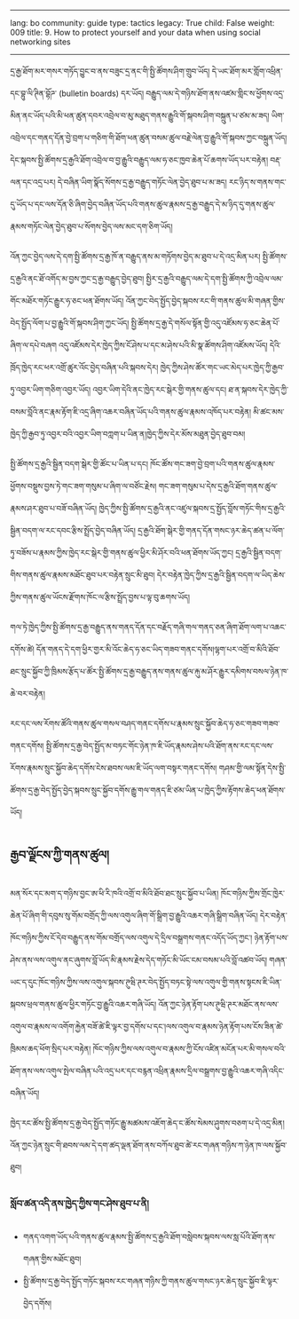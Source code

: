 

---

lang: bo
community: guide
type: tactics
legacy: True
child: False
weight: 009
title: 9. How to protect yourself and your data when using social networking sites

---

དྲ་རྒྱ་ཐོག་མར་གསར་གཏོད་བྱུང་བ་ནས་བཟུང་དྲ་ནང་གི་སྤྱི་ཚོགས་ཤིག་གྲུབ་ཡོད། དེ་ཡང་ཐོག་མར་གློག་འཕྲིན་དང་བྷུ་ལི་ཊིན་བྷོཌ་ (bulletin boards) དར་ཡོད། བརྒྱུད་ལམ་དེ་གཉིས་ཐོག་ནས་འཛམ་གླིང་ས་ཕྱོགས་འདྲ་མིན་ནང་ཡོད་པའི་མི་ཕན་ཚུན་དབར་འབྲེལ་བ་མུ་མཐུད་གནས་རྒྱུའི་གོ་སྐབས་ཤིག་བསྐྲུན་པ་ཙམ་མ་ཟད། ཡིག་འབྲེལ་དང་གནད་དོན་བྱེ་བྲག་པ་གཅིག་གི་ཐོག་ཕན་ཚུན་བསམ་ཚུལ་བརྗེ་ལེན་བྱ་རྒྱུའི་གོ་སྐབས་ཀྱང་བསྐྲུན་ཡོད། དེང་སྐབས་སྤྱི་ཚོགས་དྲ་རྒྱའི་ཐོག་འབྲེལ་བ་བྱ་རྒྱུའི་བརྒྱུད་ལམ་ཧ་ཅང་ཁྱབ་ཆེན་པོ་ཆགས་ཡོད་པར་བརྟེན། བརྡ་ལན་དང་འདྲ་པར། དེ་བཞིན་ཡིག་སྣོད་སོགས་དྲ་རྒྱ་བརྒྱུད་གཏོང་ལེན་བྱེད་ཐུབ་པ་མ་ཟད། རང་ཉིད་ས་གནས་གང་དུ་ཡོད་པ་དང་ལས་དོན་ཅི་ཞིག་བྱེད་བཞིན་ཡོད་པའི་གནས་ཚུལ་རྣམས་དྲ་རྒྱ་བརྒྱུད་དེ་མ་ཉིད་དུ་གནས་ཚུལ་རྣམས་གཏོང་ལེན་བྱེད་ཐུབ་པ་སོགས་བྱེད་ལས་མང་དག་ཅིག་ཡོད། 

འོན་ཀྱང་བྱེད་ལས་དེ་དག་སྤྱི་ཚོགས་དྲ་རྒྱ་ཁོ་ན་བརྒྱུད་ནས་མ་གཏོགས་བྱེད་མ་ཐུབ་པ་དེ་འདྲ་མིན་པར། སྤྱི་ཚོགས་དྲ་རྒྱའི་ནང་ཐོ་འགོད་མ་བྱས་ཀྱང་དྲ་རྒྱ་བརྒྱུད་བྱེད་ཐུབ། སྤྱིར་དྲ་རྒྱའི་བརྒྱུད་ལམ་དེ་དག་སྤྱི་ཚོགས་ཀྱི་འབྲེལ་ལམ་གོང་མཐོར་གཏོང་རྒྱུར་ཧ་ཅང་ཕན་ཐོགས་ཡོད། འོན་ཀྱང་བེད་སྤྱོད་བྱེད་སྐབས་རང་གི་གནས་ཚུལ་མི་གཞན་གྱིས་བེད་སྤྱོད་ལོག་པ་བྱ་རྒྱུའི་གོ་སྐབས་ཤིག་ཀྱང་ཡོད། སྤྱི་ཚོགས་དྲ་རྒྱ་དེ་གསོལ་སྟོན་གྱི་འདུ་འཛོམས་ཧ་ཅང་ཆེན་པོ་ཞིག་ལ་དཔེ་བཞག  འདུ་འཛོམས་དེར་ཁྱེད་ཀྱིས་ངོ་ཤེས་པ་དང་མ་ཤེས་པའི་མི་སྣ་ཚོགས་ཤིག་འཛོམས་ཡོད། དེའི་ཁྲོད་ཁྱེད་རང་ཕར་འགྲོ་ཚུར་འོང་བྱེད་བཞིན་པའི་སྐབས་དེར། ཁྱེད་ཀྱིས་ཤེས་ཚོར་གང་ཡང་མེད་པར་ཁྱེད་ཀྱི་རྒྱབ་ཏུ་འབྱར་ཡིག་གཅིག་འབྱར་ཡོད།  འབྱར་ཡིག་དེའི་ནང་ཁྱེད་རང་སྒེར་གྱི་གནས་ཚུལ་དང། ཐ་ན་སྐབས་དེར་ཁྱེད་ཀྱི་བསམ་བློའི་ནང་རྣམ་རྟོག་ཇི་འདྲ་ཞིག་འཆར་བཞིན་ཡོད་པའི་གནས་ཚུལ་རྣམས་འཁོད་པར་བརྟེན། མི་ཚང་མས་ཁྱེད་ཀྱི་རྒྱབ་ཏུ་འབྱར་བའི་འབྱར་ཡིག་བཀླག་པ་ཡིན་ན།ཁྱེད་ཀྱིས་དེར་མོས་མཐུན་བྱེད་ཐུབ་བམ། 

སྤྱི་ཚོགས་དྲ་རྒྱའི་སྦྱིན་བདག་སྒེར་གྱི་ཚོང་པ་ཡིན་པ་དང། ཁོང་ཚོས་གང་ཟག་བྱེ་བྲག་པའི་གནས་ཚུལ་རྣམས་ཕྱོགས་བསྡུས་བྱས་ཏེ་གང་ཟག་གསུམ་པ་ཞིག་ལ་བཙོང་རྗེས། གང་ཟག་གསུམ་པ་དེས་དྲ་རྒྱའི་ཐོག་གནས་ཚུལ་རྣམས་ཤར་ཐུབ་པ་བཟོ་བཞིན་ཡོད། ཁྱེད་ཀྱིས་སྤྱི་ཚོགས་དྲ་རྒྱའི་ནང་འཛུལ་སྐབས་དྲ་སྤྱོད་བློས་གཏོང་གིས་དྲ་རྒྱའི་སྦྱིན་བདག་ལ་རང་དབང་རྩིས་སྤྲོད་བྱེད་བཞིན་ཡོད།  དྲ་རྒྱའི་ཐོག་སྒེར་གྱི་གནད་དོན་གསང་ཉར་ཆེད་ཚན་པ་ལོག་ཏུ་བཟོས་པ་རྣམས་ཀྱིས་ཁྱེད་རང་སྒེར་གྱི་གནས་ཚུལ་ཕྱིར་མི་ཤོར་བའི་ཕན་ཐོགས་ཡོད་ཀྱང། དྲ་རྒྱའི་སྦྱིན་བདག་གིས་གནས་ཚུལ་རྣམས་མཐོང་ཐུབ་པར་བརྟེན་སྲུང་མི་ཐུབ། དེར་བརྟེན་ཁྱེད་ཀྱིས་དྲ་རྒྱའི་སྦྱིན་བདག་ལ་ཡིད་ཆེས་ཀྱིས་གནས་ཚུལ་ཡོངས་རྫོགས་ཁོང་ལ་རྩིས་སྤྲོད་བྱས་པ་ལྟ་བུ་ཆགས་ཡོད། 

གལ་ཏེ་ཁྱེད་ཀྱིས་སྤྱི་ཚོགས་དྲ་རྒྱ་བརྒྱུད་ནས་གནད་དོན་དང་བརྗོད་གཞི་གལ་གནད་ཅན་ཞིག་ཐོག་ལག་པ་འཆང་དགོས་ཚེ། དོན་གནད་དེ་དག་ཕྱིར་གྱར་མི་འོང་ཆེད་ཧ་ཅང་ཡིད་གཟབ་གནང་དགོས།ལྷག་པར་འགྲོ་བ་མིའི་ཐོབ་ཐང་སྲུང་སྐྱོབ་ཀྱི་ཁྲིམས་རྩོད་པ་ཚོར་སྤྱི་ཚོགས་དྲ་རྒྱ་བརྒྱུད་ནས་གནས་ཚུལ་རྐུ་མ་ཤོར་རྒྱུར་དམིགས་བསལ་ཉེན་ཁ་ཆེ་བར་བརྟེན། 

རང་དང་ལས་རོགས་ཚོའི་གནས་ཚུལ་གསལ་བཤད་གནང་དགོས་པ་རྣམས་སྲུང་སྐྱོབ་ཆེད་ཧ་ཅང་གཟབ་གཟབ་གནང་དགོས། སྤྱི་ཚོགས་དྲ་རྒྱ་བེད་སྤྱོད་མ་བཏང་གོང་ཉེན་ཁ་ཇི་ཡོད་རྣམས་ཤེས་པའི་ཐོག་ནས་རང་དང་ལས་རོགས་རྣམས་སྲུང་སྐྱོབ་ཆེད་དགོས་ངེས་ཐབས་ལམ་ཇི་ཡོད་ལག་བསྟར་གནང་དགོས། གཤམ་གྱི་ལམ་སྟོན་དེས་སྤྱི་ཚོགས་དྲ་རྒྱ་བེད་སྤྱོད་བྱེད་སྐབས་སྲུང་སྐྱོབ་དགོས་རྒྱུ་གལ་གནད་ཇི་ཙམ་ཡིན་པ་ཁྱེད་ཀྱིས་རྟོགས་ཆེད་ཕན་ཐོགས་ཡོད།


## རྒྱབ་ལྗོངས་ཀྱི་གནས་ཚུལ། ##

<div class="background" markdown=1>
མན་སོར་དང་མག་ད་གཉིས་བྱང་ཨ་ཕི་རི་ཁའི་འགྲོ་བ་མིའི་ཐོབ་ཐང་སྲུང་སྐྱོབ་པ་ཡིན། ཁོང་གཉིས་ཀྱིས་གྲོང་ཁྱེར་ཆེན་པོ་ཞིག་གི་དབུས་སུ་གོམ་བགྲོད་ཀྱི་ལས་འགུལ་ཞིག་གོ་སྒྲིག་བྱ་རྒྱུའི་འཆར་གཞི་སྒྲིག་བཞིན་ཡོད། དེར་བརྟེན་ཁོང་གཉིས་ཀྱིས་ངོ་དེབ་བརྒྱུད་ནས་གོམ་བགྲོད་ལས་འགུལ་དེ་དྲིལ་བསྒྲགས་གནང་འདོད་ཡོད་ཀྱང་། ཉེན་རྟོག་པས་ཤེས་ནས་ལས་འགུལ་ནང་ཞུགས་བློ་ཡོད་མི་རྣམས་རྗེས་དེད་གཏོང་མི་ཡོང་ངམ་བསམ་པའི་བློ་འཚབ་ཡོད། གཞན་ཡང་ད་དུང་ཁོང་གཉིས་ཀྱིས་ལས་འགུལ་སྐབས་ཊུཝི་ཊར་བེད་སྤྱོད་བཏང་སྟེ་ལས་འགུལ་གྱི་གནས་སྟངས་ཇི་ཡིན་སྐབས་ཕྲལ་གནས་ཚུལ་ཕྱིར་གཏོང་བྱ་རྒྱུའི་འཆར་གཞི་ཡོད། འོན་ཀྱང་ཉེན་རྟོག་པས་ཊུཝི་ཊར་མཐོང་ནས་ལས་འགུལ་བ་རྣམས་ལ་འགོག་རྐྱེན་བཟོ་ཚེ་ཇི་ལྟར་བྱ་དགོས་པ་དང་།ལས་འགུལ་བ་རྣམས་ཉེན་རྟོག་པས་ངོས་ཟིན་ཚེ་ཁྲིམས་ཆད་ཕོག་སྲིད་པར་བརྟེན། ཁོང་གཉིས་ཀྱིས་ལས་འགུལ་བ་རྣམས་ཀྱི་ངོས་འཛིན་མངོན་པར་མི་གསལ་བའི་ཐོག་ནས་ལས་འགུལ་སྤེལ་བཞིན་པའི་འདྲ་པར་དང་བརྙན་འཕྲིན་རྣམས་དྲིལ་བསྒྲགས་བྱ་རྒྱུའི་འཆར་གཞི་འདིང་བཞིན་ཡོད། 
</div>

ཁྱེད་རང་ཚོས་སྤྱི་ཚོགས་དྲ་རྒྱ་བེད་སྤྱོད་གཏོང་རྒྱུ་མཚམས་འཇོག་ཆེད་ང་ཚོས་སེམས་ཤུགས་བཅག་པ་དེ་འདྲ་མིན།  འོན་ཀྱང་ཉེན་སྲུང་གི་ཐབས་ལམ་དེ་དག་ཚད་ལྡན་ཐོག་ནས་བཀོལ་ཐུབ་ཚེ་རང་གཞན་གཉིས་ཀ་ཉེན་ཁ་ལས་སྐྱོབ་ཐུབ།

### སློབ་ཚན་འདི་ནས་ཁྱེད་ཀྱིས་གང་ཤེས་ཐུབ་པ་ནི། ###

- གནད་འགག་ཡོད་པའི་གནས་ཚུལ་རྣམས་སྤྱི་ཚོགས་དྲ་རྒྱའི་ཐོག་བསླེབས་སྐབས་ལས་སླ་པོའི་ཐོག་ནས་གཞན་གྱིས་མཐོང་ཐུབ།
- སྤྱི་ཚོགས་དྲ་རྒྱ་བེད་སྤྱོད་གཏོང་སྐབས་རང་གཞན་གཉིས་ཀྱི་གནས་ཚུལ་གསང་ཉར་ཆེད་སྲུང་སྐྱོབ་ཇི་ལྟར་བྱེད་དགོས།



